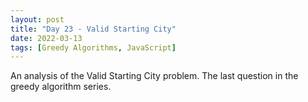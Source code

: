 ```yaml
---
layout: post
title: "Day 23 - Valid Starting City"
date: 2022-03-13
tags: [Greedy Algorithms, JavaScript]
---
```


An analysis of the Valid Starting City problem. The last question in the greedy algorithm series.